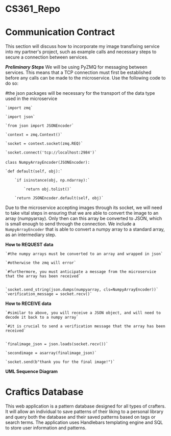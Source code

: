 # CS361_Repo

# Communication Contract
This section will discuss how to incorporate my image transfixing service into my partner's project, such as example calls and necessary steps to secure a connection between services.

**_Preliminary Steps_**
We will be using PyZMQ for messaging between services. This means that a TCP connection must first be established before any calls can be made to the microservice. Use the following code to do so: &nbsp;

 #the json packages will be necessary for the transport of the data type used in the microservice &nbsp;

    `import zmq`                   

    `import json`                 

    `from json import JSONEncoder`

    `context = zmq.Context()`      

    `socket = context.socket(zmq.REQ)` 

    `socket.connect('tcp://localhost:2984')` 


`class NumpyArrayEncoder(JSONEncoder):` &nbsp;

    `def default(self, obj):`

        `if isinstance(obj, np.ndarray):` 

            `return obj.tolist()` 

        `return JSONEncoder.default(self, obj)` 

Due to the microservice accepting images through its socket, we will need to take vital steps in ensuring that we
are able to convert the image to an array (numpyarray). Only then can this array be converted to JSON, which is 
small enough to send through the connection. We include a `NumpyArrayEncoder` that is able to convert a numpy array to 
a standard array, as an intermediary step. 

**How to REQUEST data** &nbsp; 

    `#the numpy arrays must be converted to an array and wrapped in json`

    `#otherwise the zmq will error`

    `#furthermore, you must anticipate a message from the microservice that the array has been received`


    `socket.send_string(json.dumps(numpyarray, cls=NumpyArrayEncoder))`     
    `verification_message = socket.recv()`

**How to RECEIVE data** &nbsp;

    `#similar to above, you will receive a JSON object, and will need to decode it back to a numpy array` 

    `#it is crucial to send a verification message that the array has been received` 


    `finalimage_json = json.loads(socket.recv())` 

    `secondimage = asarray(finalimage_json)`

    `socket.send(b"thank you for the final image!")` 

**UML Sequence Diagram**


# Craftics Database

This web application is a pattern database designed for all types of crafters. It will allow an individual to save patterns of their liking to a personal library and query both the database and their saved patterns based on tags or search terms. The application uses Handlebars templating engine and SQL to store user information and patterns. 